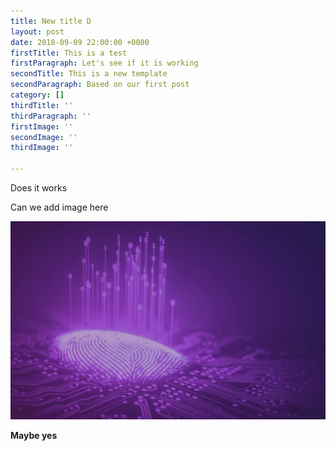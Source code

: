 ```yaml
---
title: New title D
layout: post
date: 2018-09-09 22:00:00 +0000
firstTitle: This is a test
firstParagraph: Let's see if it is working
secondTitle: This is a new template
secondParagraph: Based on our first post
category: []
thirdTitle: ''
thirdParagraph: ''
firstImage: ''
secondImage: ''
thirdImage: ''

---
```

Does it works 

Can we add image here

![](/uploads/d1.jpg)

**Maybe yes**